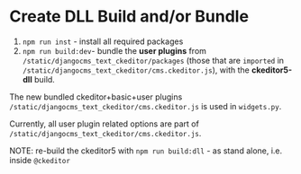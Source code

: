 

# Create DLL Build and/or Bundle

1. ```npm run inst``` - install all required packages
2. ```npm run build:dev```- bundle the **user plugins** from `/static/djangocms_text_ckeditor/packages` (those that are `imported` in `/static/djangocms_text_ckeditor/cms.ckeditor.js`), with the **ckeditor5-dll** build.

The new bundled ckeditor+basic+user plugins `/static/djangocms_text_ckeditor/cms.ckeditor.js` is used in `widgets.py`.

Currently, all user plugin related options are part of `/static/djangocms_text_ckeditor/cms.ckeditor.js`.



NOTE: re-build the ckeditor5 with ```npm run build:dll``` - as stand alone, i.e. inside ```@ckeditor```